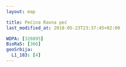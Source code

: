 ```yaml
---
layout: map

title: Pećina Ravna peć
last_modified_at: 2018-05-23T23:37:45+02:00

WDPA: [328895]
BioRaS: [366]
geoSrbija:
  L1_183: [4]
---
```

